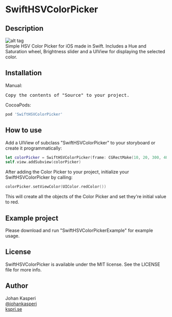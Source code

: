 # SwiftHSVColorPicker

## Description
![alt tag](https://raw.github.com/johankasperi/SwiftHSVColorPicker/master/screenshot.png)<br>
Simple HSV Color Picker for iOS made in Swift. Includes a Hue and Saturation wheel, Brightness slider and a UIView for displaying the selected color.

## Installation
Manual:
<pre>
Copy the contents of "Source" to your project.
</pre>

CocoaPods:
```ruby
pod 'SwiftHSVColorPicker'
```

## How to use
Add a UIView of subclass "SwiftHSVColorPicker" to your storyboard or create it programmatically:
```swift
let colorPicker = SwiftHSVColorPicker(frame: CGRectMake(10, 20, 300, 400))
self.view.addSubview(colorPicker)
```
After adding the Color Picker to your project, initialize your SwiftHSVColorPicker by calling:
```swift
colorPicker.setViewColor(UIColor.redColor())
```
This will create all the objects of the Color Picker and set they're initial value to red.

## Example project
Please download and run "SwiftHSVColorPickerExample" for example usage.

## License
SwiftHSVColorPicker is available under the MIT license. See the LICENSE file for more info.

## Author
Johan Kasperi<br>
[@johankasperi](http://twitter.com/johankasperi)<br>
[kspri.se](http://kspri.se)